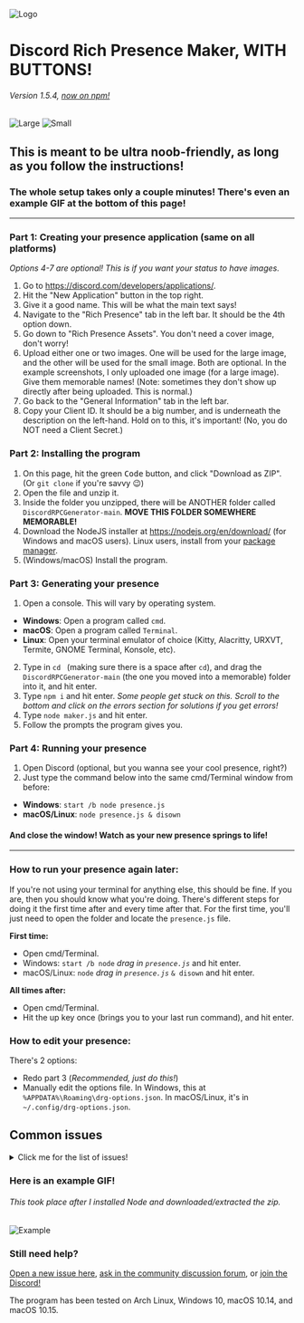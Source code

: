 ![Logo](https://cdn.discordapp.com/attachments/802218008574820393/803360458429038622/image1.png)
# Discord Rich Presence Maker, WITH BUTTONS!
###### Version 1.5.4, [now on npm!](https://www.npmjs.com/rpcmaker)


![Large](https://cdn.discordapp.com/attachments/671117418189422594/803357493077475448/large.png)
![Small](https://cdn.discordapp.com/attachments/671117418189422594/803357509091590144/small.png)

## This is meant to be ultra noob-friendly, as long as you follow the instructions!

### The whole setup takes only a couple minutes! There's even an example GIF at the bottom of this page!
---
### Part 1: Creating your presence application (same on all platforms)
*Options 4-7 are optional! This is if you want your status to have images.*
1. Go to https://discord.com/developers/applications/.
2. Hit the "New Application" button in the top right.
3. Give it a good name. This will be what the main text says!
4. Navigate to the "Rich Presence" tab in the left bar. It should be the 4th option down.
5. Go down to "Rich Presence Assets". You don't need a cover image, don't worry!
6. Upload either one or two images. One will be used for the large image, and the other will be used for the small image. Both are optional. In the example screenshots, I only uploaded one image (for a large image). Give them memorable names! (Note: sometimes they don't show up directly after being uploaded. This is normal.)
7. Go back to the "General Information" tab in the left bar. 
8. Copy your Client ID. It should be a big number, and is underneath the description on the left-hand. Hold on to this, it's important! (No, you do NOT need a Client Secret.)

### Part 2: Installing the program

1. On this page, hit the green <kbd>Code</kbd> button, and click "Download as ZIP". (Or `git clone` if you're savvy 😉)
2. Open the file and unzip it.
3. Inside the folder you unzipped, there will be ANOTHER folder called `DiscordRPCGenerator-main`. **MOVE THIS FOLDER SOMEWHERE MEMORABLE!**
4. Download the NodeJS installer at https://nodejs.org/en/download/ (for Windows and macOS users). Linux users, install from your [package manager](https://nodejs.org/en/download/package-manager/).
5. (Windows/macOS) Install the program.

### Part 3: Generating your presence

1. Open a console. This will vary by operating system. 
- **Windows**: Open a program called `cmd`. 
- **macOS**: Open a program called `Terminal`.
- **Linux**: Open your terminal emulator of choice (Kitty, Alacritty, URXVT, Termite, GNOME Terminal, Konsole, etc).
2. Type in `cd ` (making sure there is a space after `cd`), and drag the `DiscordRPCGenerator-main` (the one you moved into a memorable) folder into it, and hit enter.
3. Type `npm i` and hit enter. *Some people get stuck on this. Scroll to the bottom and click on the errors section for solutions if you get errors!*
4. Type `node maker.js` and hit enter.
5. Follow the prompts the program gives you.

### Part 4: Running your presence
1. Open Discord (optional, but you wanna see your cool presence, right?)
2. Just type the command below into the same cmd/Terminal window from before:
- **Windows**: `start /b node presence.js`
- **macOS/Linux**: `node presence.js & disown`

#### And close the window! Watch as your new presence springs to life!
---
### How to run your presence again later:
If you're not using your terminal for anything else, this should be fine. If you are, then you should know what you're doing.
There's different steps for doing it the first time after and every time after that. For the first time, you'll just need to open the folder and locate the `presence.js` file.

**First time:**
- Open cmd/Terminal.
- Windows: `start /b node` *drag in `presence.js`* and hit enter.
- macOS/Linux: `node` *drag in `presence.js`* `& disown` and hit enter.

**All times after:**
- Open cmd/Terminal.
- Hit the up key once (brings you to your last run command), and hit enter.

### How to edit your presence:
There's 2 options:
- Redo part 3 (*Recommended, just do this!*)
- Manually edit the options file. In Windows, this at `%APPDATA%\Roaming\drg-options.json`. In macOS/Linux, it's in `~/.config/drg-options.json`.

## Common issues

<details>
    <summary markdown="span">Click me for the  list of issues!</summary>

### My buttons aren't working!
Discord doesn't let you click your own buttons. However, everyone else can. This is a limitation with Discord.

### I can't install the npm packages!
- Make sure you're using the LTS release of Node.js
- Try reinstalling node, making sure npm is included.
- Try deleting the `node_modules` folder, run `npm i -g node-gyp`, and then `npm i` (in the project directory).
- macOS specific: If you upgraded your macOS from any version below 10.15 to 10.15 or 11, this will fix it:
  - `sudo rm -rf /Library/Developer/CommandLineTools`
  - [Download and install this](https://download.developer.apple.com/Developer_Tools/Command_Line_Tools_for_Xcode_11.5/Command_Line_Tools_for_Xcode_11.5.dmg) (you will need an Apple ID)
  - Go into the project directory, and `sudo npm i -g node-gyp; npm i`
- Windows specific: `npm i -g --production windows-build-tools --vs2015` (Note: this may take a while and will restart your PC. Only do this as a last resort.)

### I can't see the presence!
Make sure you are not invisible/offline. If you ARE online/idle/dnd...
- Make sure you don't have another program taking up a presence slot.
- Try running the last command again

### The image(s) aren't showing!
If you just put them in, *sometimes* Discord takes a minute or so to cache them properly.

### I'm on mobile, what do I do?
As of right now, there's no way to do this through a mobile device. Sorry!

</details>

### Here is an example GIF!
###### This took place after I installed Node and downloaded/extracted the zip.
![Example](https://cdn.discordapp.com/attachments/671117418189422594/803356843577049148/demo.gif)

### Still need help?
[Open a new issue here](https://github.com/ThatOneCalculator/DiscordRPCGenerator/issues), [ask in the community discussion forum](https://github.com/ThatOneCalculator/DiscordRPCGenerator/discussions), or [join the Discord!](https://discord.com/invite/mG94DqX)

The program has been tested on Arch Linux, Windows 10, macOS 10.14, and macOS 10.15. 
